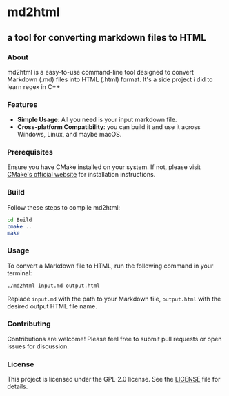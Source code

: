 # md2html

## a tool for converting markdown files to HTML

### About

md2html is a easy-to-use command-line tool designed to convert Markdown (.md) files into HTML (.html) format. It's a side project i did to learn regex in C++

### Features

- **Simple Usage**: All you need is your input markdown file.
- **Cross-platform Compatibility**: you can build it and use it across Windows, Linux, and maybe macOS.

### Prerequisites

Ensure you have CMake installed on your system. If not, please visit [CMake's official website](https://cmake.org/download/) for installation instructions.

### Build

Follow these steps to compile md2html:

```bash
cd Build
cmake ..
make
```

### Usage

To convert a Markdown file to HTML, run the following command in your terminal:

```bash
./md2html input.md output.html
```

Replace `input.md` with the path to your Markdown file, `output.html` with the desired output HTML file name.

### Contributing

Contributions are welcome! Please feel free to submit pull requests or open issues for discussion.

### License

This project is licensed under the GPL-2.0 license. See the [LICENSE](LICENSE) file for details.
